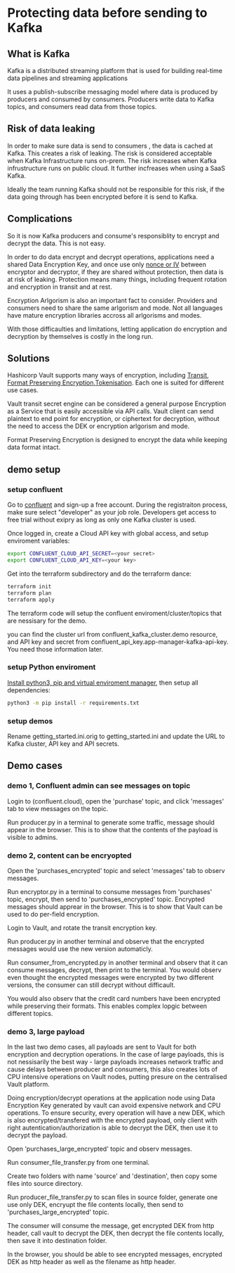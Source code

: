 # Protecting data before sending to Kafka

## What is Kafka

Kafka is a distributed streaming platform that is used for building real-time data pipelines and streaming applications

It uses a publish-subscribe messaging model where data is produced by producers and consumed by consumers. Producers write data to Kafka topics, and consumers read data from those topics.

## Risk of data leaking

In order to make sure data is send to consumers , the data is cached at Kafka. This creates a risk of leaking. The risk is considered acceptable when Kafka Infrastructure runs on-prem. The risk increases when Kafka infrustructure runs on public cloud. It further incfreases when using a SaaS Kafka.

Ideally the team running Kafka should not be responsible for this risk, if the data going through has been encrypted before it is send to Kafka.

## Complications

So it is now Kafka producers and consume's responsiblity to encrypt and decrypt the data. This is not easy.

In order to do data encrypt and decrypt operations, applications need a shared Data Encryption Key, and once use only [nonce or IV](https://www.oreilly.com/library/view/secure-programming-cookbook/0596003943/ch04s09.html) between encryptor and decryptor, if they are shared without protection, then data is at risk of leaking. Protection means many things, including frequent rotation and encryption in transit and at rest.

Encryption Arlgorism is also an important fact to consider. Providers and consumers need to share the same arlgorism and mode. Not all languages have mature encryption libraries accross all arlgorisms and modes.

With those difficaulties and limitations, letting application do encryption and decryption by themselves is costly in the long run.

## Solutions

Hashicorp Vault supports many ways of encryption, including [Transit](https://developer.hashicorp.com/vault/docs/secrets/transit), [Format Preserving Encryption](https://developer.hashicorp.com/vault/docs/secrets/transform#format-preserving-encryption),[Tokenisation](https://developer.hashicorp.com/vault/docs/secrets/transform#tokenization). Each one is suited for different use cases.

Vault transit secret engine can be considered a general purpose Encryption as a Service that is easily accessible via API calls. Vault client can send plaintext to end point for encryption, or ciphertext for decryption, without the need to access the DEK or encryption arlgorism and mode.

Format Preserving Encryption is designed to encrypt the data while keeping data format intact.

## demo setup

### setup confluent

Go to [confluent](https://confluent.cloud/) and sign-up a free account. During the registraiton process, make sure select "developer" as your job role. Developers get access to free trial without exipry as long as only one Kafka cluster is used.

Once logged in, create a Cloud API key with global access, and setup enviroment variables:

```bash
export CONFLUENT_CLOUD_API_SECRET=<your secret>
export CONFLUENT_CLOUD_API_KEY=<your key>
```

Get into the terraform subdirectory and do the terraform dance:

```bash
terraform init
terraform plan
terraform apply 
```

The terraform code will setup the confluent enviroment/cluster/topics that are nessisary for the demo.

you can find the cluster url from confluent_kafka_cluster.demo resource, and API key and secret from confluent_api_key.app-manager-kafka-api-key. You need those information later.

### setup Python enviroment

[Install python3, pip and virtual enviroment manager](https://packaging.python.org/en/latest/guides/installing-using-pip-and-virtual-environments/), then setup all dependencies:

```bash
python3 -m pip install -r requirements.txt
```

### setup demos

Rename getting_started.ini.orig to getting_started.ini and update the URL to Kafka cluster, API key and API secrets.

## Demo cases

### demo 1, Confluent admin can see messages on topic

Login to (confluent.cloud), open the 'purchase' topic, and click 'messages' tab to view messages on the topic.

Run producer.py in a terminal to generate some traffic, message should appear in the browser. This is to show that the contents of the payload is visible to admins.

### demo 2, content can be encryopted

Open the 'purchases_encrypted' topic and select 'messages' tab to observ messages.

Run encryptor.py in a terminal to consume messages from 'purchases' topic, encrypt, then send to 'purchases_encrypted' topic. Encrypted messages should apprear in the browser. This is to show that Vault can be used to do per-field encryption.

Login to Vault, and rotate the transit encryption key.

Run producer.py in another terminal and observe that the encrypted messages would use the new version automaticly.

Run consumer_from_encrypted.py in another terminal and observ that it can consume messages, decrypt, then print to the terminal. You would observ even thought the encrypted messages were encrypted by two different versions, the consumer can still decrypt without difficault.

You would also observ that the credit card numbers have been encrypted while preserving their formats. This enables complex lopgic between different topics.

### demo 3, large payload

In the last two demo cases, all payloads are sent to Vault for both encryption and decryption operations. In the case of large payloads, this is not nessisarily the best way - large payloads increases network traffic and cause delays between producer and consumers, this also creates lots of CPU intensive operations on Vault nodes, putting presure on the centralised Vault platform. 

Doing encryption/decrypt operations at the application node using Data Encryption Key generated by vault can avoid expensive network and CPU operations. To ensure security, every operation will have a new DEK, which is also encrypted/transfered with the encrypted payload, only client with right autentication/authorization is able to decrypt the DEK, then use it to decrypt the payload.

Open 'purchases_large_encrypted' topic and observ messages.

Run consumer_file_transfer.py from one terminal.

Create two folders with name 'source' and 'destination', then copy some files into source directory.

Run producer_file_transfer.py to scan files in source folder, generate one use only DEK, encryupt the file contents locally, then send to 'purchases_large_encrypted' topic.

The consumer will consume the message, get encrypted DEK from http header, call vault to decrypt the DEK, then decrypt the file contents locally, then save it into destination folder.

In the browser, you should be able to see encrypted messages, encrypted DEK as http header as well as the filename as http header.

